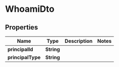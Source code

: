 # WhoamiDto

## Properties

| Name              | Type       | Description | Notes |
| ----------------- | ---------- | ----------- | ----- |
| **principalId**   | **String** |             |       |
| **principalType** | **String** |             |       |
